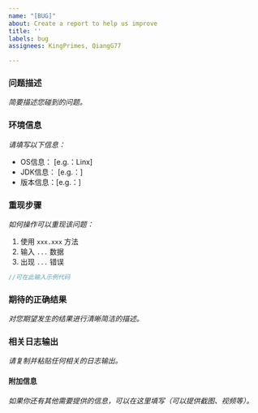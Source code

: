 ```yaml
---
name: "[BUG]"
about: Create a report to help us improve
title: ''
labels: bug
assignees: KingPrimes, QiangG77

---
```


### 问题描述
*简要描述您碰到的问题。*

### 环境信息
*请填写以下信息：*

 - OS信息：  [e.g.：Linx]
 - JDK信息： [e.g.：]
 - 版本信息：[e.g.：]

### 重现步骤
*如何操作可以重现该问题：*

1. 使用 `xxx.xxx` 方法
2. 输入 `...`  数据
3. 出现 `...` 错误
```java
//可在此输入示例代码
```

### 期待的正确结果
*对您期望发生的结果进行清晰简洁的描述。*


### 相关日志输出
*请复制并粘贴任何相关的日志输出。*


#### 附加信息
*如果你还有其他需要提供的信息，可以在这里填写（可以提供截图、视频等）。*
